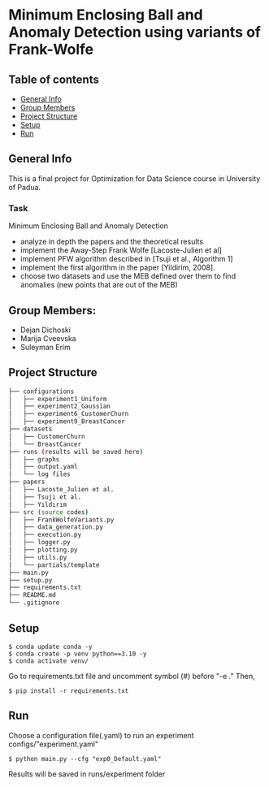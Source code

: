 # Minimum Enclosing Ball and Anomaly Detection using variants of Frank-Wolfe

## Table of contents
* [General Info](#General-Info)
* [Group Members](#Group-Members)
* [Project Structure](#Project-Structure)
* [Setup](#Setup)
* [Run](#Run)

## General Info
This is a final project for Optimization for Data Science course in University of Padua.

### Task
Minimum Enclosing Ball and Anomaly Detection
- analyze in depth the papers and the theoretical results
- implement the Away-Step Frank Wolfe [Lacoste-Julien et al]
- implement PFW algorithm described in [Tsuji et al., Algorithm 1]
- implement the first algorithm in the paper [Yildirim, 2008].
- choose two datasets and use the MEB defined over them to find anomalies (new points that are out of the MEB)

## Group Members:
- Dejan Dichoski
- Marija Cveevska
- Suleyman Erim

## Project Structure
```bash
├── configurations
│   ├── experiment1_Uniform
│   ├── experiment2_Gaussian
│   ├── experiment6_CustomerChurn
│   ├── experiment9_BreastCancer
├── datasets
│   ├── CustomerChurn
│   └── BreastCancer
├── runs (results will be saved here)
│   ├── graphs
│   ├── output.yaml
│   └── log files
├── papers
│   ├── Lacoste_Julien et al.
│   ├── Tsuji et al.
│   ├── Yıldırım
├── src (source codes)
│   ├── FrankWolfeVariants.py
│   ├── data_generation.py
│   ├── execution.py
│   ├── logger.py
│   ├── plotting.py
│   ├── utils.py
│   └── partials/template
├── main.py
├── setup.py
├── requirements.txt
├── README.md
└── .gitignore
```

## Setup
```
$ conda update conda -y
$ conda create -p venv python==3.10 -y
$ conda activate venv/
```
Go to  requirements.txt file and uncomment symbol (#) before "-e ."
Then,
```
$ pip install -r requirements.txt
```

## Run
Choose a configuration file(.yaml) to run an experiment
configs/"experiment.yaml"
```
$ python main.py --cfg "exp0_Default.yaml"
```
Results will be saved in runs/experiment folder


